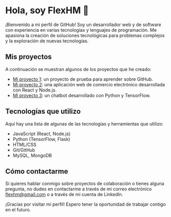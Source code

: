 # Hola, soy FlexHM 👋

¡Bienvenido a mi perfil de GitHub! Soy un desarrollador web y de software con experiencia en varias tecnologías y lenguajes de programación. Me apasiona la creación de soluciones tecnológicas para problemas complejos y la exploración de nuevas tecnologías.

## Mis proyectos

A continuación se muestran algunos de los proyectos que he creado:

- [Mi proyecto 1](https://github.com/FlexHM/proyecto-1): un proyecto de prueba para aprender sobre GitHub.
- [Mi proyecto 2](https://github.com/FlexHM/proyecto-2): una aplicación web de comercio electrónico desarrollada con React y Node.js.
- [Mi proyecto 3](https://github.com/FlexHM/proyecto-3): un chatbot desarrollado con Python y TensorFlow.

## Tecnologías que utilizo

Aquí hay una lista de algunas de las tecnologías y herramientas que utilizo:

- JavaScript (React, Node.js)
- Python (TensorFlow, Flask)
- HTML/CSS
- Git/GitHub
- MySQL, MongoDB

## Cómo contactarme

Si quieres hablar conmigo sobre proyectos de colaboración o tienes alguna pregunta, no dudes en contactarme a través de mi correo electrónico flexhm@gmail.com o a través de mi cuenta de LinkedIn.

¡Gracias por visitar mi perfil! Espero tener la oportunidad de trabajar contigo en el futuro.
